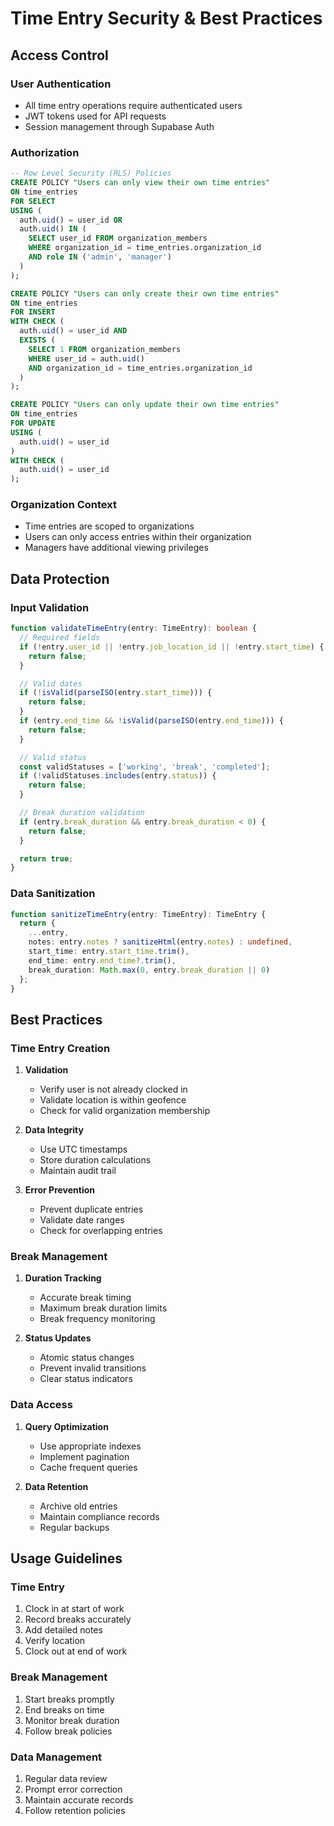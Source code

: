 # Time Entry Security & Best Practices

## Access Control

### User Authentication
- All time entry operations require authenticated users
- JWT tokens used for API requests
- Session management through Supabase Auth

### Authorization
```sql
-- Row Level Security (RLS) Policies
CREATE POLICY "Users can only view their own time entries"
ON time_entries
FOR SELECT
USING (
  auth.uid() = user_id OR
  auth.uid() IN (
    SELECT user_id FROM organization_members
    WHERE organization_id = time_entries.organization_id
    AND role IN ('admin', 'manager')
  )
);

CREATE POLICY "Users can only create their own time entries"
ON time_entries
FOR INSERT
WITH CHECK (
  auth.uid() = user_id AND
  EXISTS (
    SELECT 1 FROM organization_members
    WHERE user_id = auth.uid()
    AND organization_id = time_entries.organization_id
  )
);

CREATE POLICY "Users can only update their own time entries"
ON time_entries
FOR UPDATE
USING (
  auth.uid() = user_id
)
WITH CHECK (
  auth.uid() = user_id
);
```

### Organization Context
- Time entries are scoped to organizations
- Users can only access entries within their organization
- Managers have additional viewing privileges

## Data Protection

### Input Validation
```typescript
function validateTimeEntry(entry: TimeEntry): boolean {
  // Required fields
  if (!entry.user_id || !entry.job_location_id || !entry.start_time) {
    return false;
  }

  // Valid dates
  if (!isValid(parseISO(entry.start_time))) {
    return false;
  }
  if (entry.end_time && !isValid(parseISO(entry.end_time))) {
    return false;
  }

  // Valid status
  const validStatuses = ['working', 'break', 'completed'];
  if (!validStatuses.includes(entry.status)) {
    return false;
  }

  // Break duration validation
  if (entry.break_duration && entry.break_duration < 0) {
    return false;
  }

  return true;
}
```

### Data Sanitization
```typescript
function sanitizeTimeEntry(entry: TimeEntry): TimeEntry {
  return {
    ...entry,
    notes: entry.notes ? sanitizeHtml(entry.notes) : undefined,
    start_time: entry.start_time.trim(),
    end_time: entry.end_time?.trim(),
    break_duration: Math.max(0, entry.break_duration || 0)
  };
}
```

## Best Practices

### Time Entry Creation
1. **Validation**
   - Verify user is not already clocked in
   - Validate location is within geofence
   - Check for valid organization membership

2. **Data Integrity**
   - Use UTC timestamps
   - Store duration calculations
   - Maintain audit trail

3. **Error Prevention**
   - Prevent duplicate entries
   - Validate date ranges
   - Check for overlapping entries

### Break Management
1. **Duration Tracking**
   - Accurate break timing
   - Maximum break duration limits
   - Break frequency monitoring

2. **Status Updates**
   - Atomic status changes
   - Prevent invalid transitions
   - Clear status indicators

### Data Access
1. **Query Optimization**
   - Use appropriate indexes
   - Implement pagination
   - Cache frequent queries

2. **Data Retention**
   - Archive old entries
   - Maintain compliance records
   - Regular backups

## Usage Guidelines

### Time Entry
1. Clock in at start of work
2. Record breaks accurately
3. Add detailed notes
4. Verify location
5. Clock out at end of work

### Break Management
1. Start breaks promptly
2. End breaks on time
3. Monitor break duration
4. Follow break policies

### Data Management
1. Regular data review
2. Prompt error correction
3. Maintain accurate records
4. Follow retention policies
